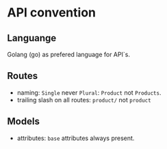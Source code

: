 # API convention 

## Languange

Golang (go) as prefered language for API`s.

## Routes

- naming: `Single` never `Plural`: `Product` not `Products`.
- trailing slash on all routes: `product/` not `product`

## Models

- attributes: `base` attributes always present.
